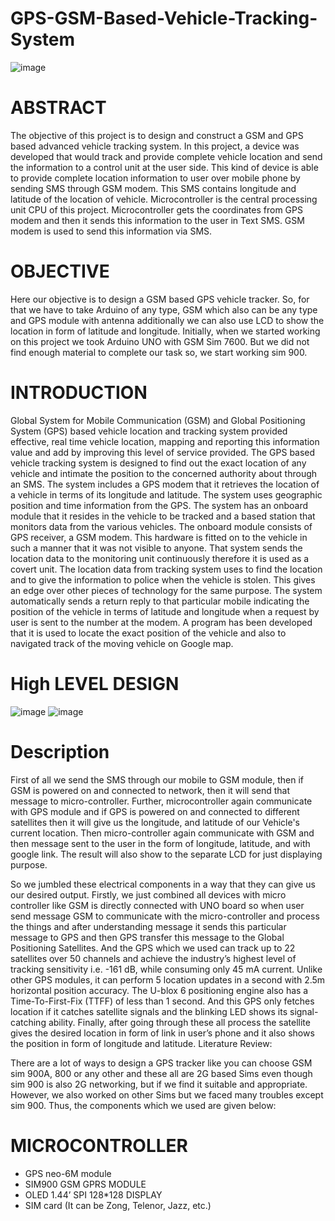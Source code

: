 # GPS-GSM-Based-Vehicle-Tracking-System
![image](https://github.com/Zeeshanx186/GPS-GSM-Based-Vehicle-Tracking-System/assets/101282364/ac407cce-48eb-44b2-b016-f2fd8a918c37)

# ABSTRACT
The objective of this project is to design and construct a GSM and GPS based advanced vehicle tracking system. In this project, a device was developed that would track and provide complete vehicle location and send the information to a control unit at the user side. This kind of device is able to provide complete location information to user over mobile phone by sending SMS through GSM modem. This SMS contains longitude and latitude of the location of vehicle. Microcontroller is the central processing unit CPU of this project. Microcontroller gets the coordinates from GPS modem and then it sends this information to the user in Text SMS. GSM modem is used to send this information via SMS. 

# OBJECTIVE
Here our objective is to design a GSM based GPS vehicle tracker. So, for that we have to take Arduino of any type, GSM which also can be any type and GPS module with antenna additionally we can also use LCD to show the location in form of latitude and longitude. Initially, when we started working on this project we took Arduino UNO with GSM Sim 7600. But we did not find enough material to complete our task so, we start working sim 900.

# INTRODUCTION
Global System for Mobile Communication (GSM) and Global Positioning System (GPS) based vehicle location and tracking system provided effective, real time vehicle location, mapping and reporting this information value and add by improving this level of service provided. The GPS based vehicle tracking system is designed to find out the exact location of any vehicle and intimate the position to the concerned authority about through an SMS. The system includes a GPS modem that it retrieves the location of a vehicle in terms of its longitude and latitude. The system uses geographic position and time information from the GPS. The system has an onboard module that it resides in the vehicle to be tracked and a based station that monitors data from the various vehicles. The onboard module consists of GPS receiver, a GSM modem. This hardware is fitted on to the vehicle in such a manner that it was not visible to anyone. That system sends the location data to the monitoring unit continuously therefore it is used as a covert unit. The location data from tracking system uses to find the location and to give the information to police when the vehicle is stolen. This gives an edge over other pieces of technology for the same purpose. The system automatically sends a return reply to that particular mobile indicating the position of the vehicle in terms of latitude and longitude when a request by user is sent to the number at the modem. A program has been developed that it is used to locate the exact position of the vehicle and also to navigated track of the moving vehicle on Google map.

# High LEVEL DESIGN
![image](https://github.com/Zeeshanx186/GPS-GSM-Based-Vehicle-Tracking-System/assets/101282364/e49c3360-1528-4386-8fb4-424e2bd63ac5)
![image](https://github.com/Zeeshanx186/GPS-GSM-Based-Vehicle-Tracking-System/assets/101282364/fec07fc5-ea94-45a7-b841-27ae907cbc04)

# Description 

First of all we send the SMS through our mobile to GSM module, then if GSM is powered on and connected to network, then it will send that message to micro-controller. Further, microcontroller again communicate with GPS module and if GPS is powered on and connected to different satellites then it will give us the longitude, and latitude of our Vehicle's current location. Then micro-controller again communicate with GSM and then message sent to the user in the form of longitude, latitude, and with google link. The result will also show to the separate LCD for just displaying purpose.

So we jumbled these electrical components in a way that they can give us our desired output. Firstly, we just combined all devices with micro controller like GSM is directly connected with UNO board so when user send message GSM to communicate with the micro-controller and process the things and after understanding message it sends this particular message to GPS and then GPS transfer this message to the Global Positioning Satellites. And the GPS which we used can track up to 22 satellites over 50 channels and achieve the industry’s highest level of tracking sensitivity i.e. -161 dB, while consuming only 45 mA current. Unlike other GPS modules, it can perform 5 location updates in a second with 2.5m horizontal position accuracy. The U-blox 6 positioning engine also has a Time-To-First-Fix (TTFF) of less than 1 second. And this GPS only fetches location if it catches satellite signals and the blinking LED shows its signal-catching ability. Finally, after going through these all process the satellite gives the desired location in form of link in user’s phone and it also shows the position in form of longitude and latitude.
Literature Review:

There are a lot of ways to design a GPS tracker like you can choose GSM sim 900A, 800 or any other and these all are 2G based Sims even though sim 900 is also 2G networking, but if we find it suitable and appropriate. However, we also worked on other Sims but we faced many troubles except sim 900. Thus, the components which we used are given below:

# MICROCONTROLLER

- GPS neo-6M module
- SIM900 GSM GPRS MODULE
- OLED 1.44’ SPI 128*128 DISPLAY
- SIM card (It can be Zong, Telenor, Jazz, etc.)

